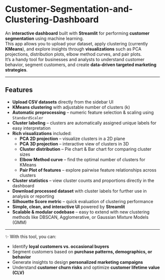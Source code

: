 # Customer-Segmentation-and-Clustering-Dashboard

An **interactive dashboard** built with **Streamlit** for performing **customer segmentation** using machine learning.  
This app allows you to upload your dataset, apply clustering (currently **KMeans**), and explore insights through **visualizations** such as PCA projections, distribution plots, elbow method curves, and pair plots.  
It’s a handy tool for businesses and analysts to understand customer behavior, segment customers, and create **data-driven targeted marketing strategies**.

---

## Features

- **Upload CSV datasets** directly from the sidebar UI  
- **KMeans clustering** with adjustable number of clusters (k)  
- **Automatic preprocessing** – numeric feature selection & scaling using `StandardScaler`  
- **Cluster labeling** – clusters are automatically assigned unique labels for easy interpretation  
- **Rich visualizations** included:
  - **PCA 2D projection** – visualize clusters in a 2D plane  
  - **PCA 3D projection** – interactive view of clusters in 3D  
  - **Cluster distribution** – Pie chart & Bar chart for comparing cluster sizes  
  - **Elbow Method curve** – find the optimal number of clusters for KMeans  
  - **Pair Plot of features** – explore pairwise feature relationships across clusters  
- **Cluster statistics** – view cluster counts and proportions directly in the dashboard  
- **Download processed dataset** with cluster labels for further use in analysis or reporting  
- **Silhouette Score metric** – quick evaluation of clustering performance  
- **Simple, clean, and interactive UI** powered by **Streamlit**  
- **Scalable & modular codebase** – easy to extend with new clustering methods like DBSCAN, Agglomerative, or Gaussian Mixture Models (GMM)  

---

✨ With this tool, you can:  
- Identify **loyal customers vs. occasional buyers**  
- Segment customers based on **purchase patterns, demographics, or behavior**  
- Generate insights to design **personalized marketing campaigns**  
- Understand **customer churn risks** and optimize **customer lifetime value (CLV)**  
